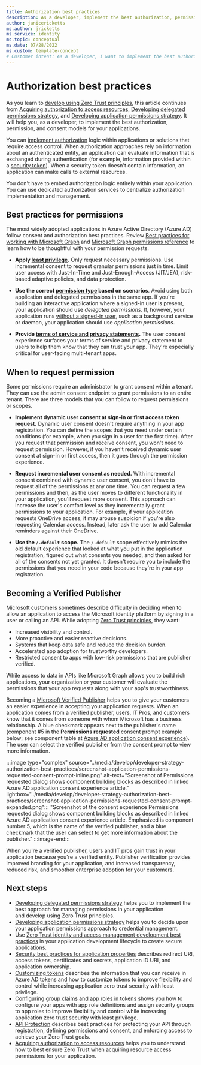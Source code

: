 ```yaml
---
title: Authorization best practices
description: As a developer, implement the best authorization, permission, and consent models for your applications.
author: janicericketts
ms.author: jricketts
ms.service: identity
ms.topic: conceptual
ms.date: 07/28/2022
ms.custom: template-concept
# Customer intent: As a developer, I want to implement the best authorization, permission, and consent models for my applications.
---
```

# Authorization best practices

As you learn to [develop using Zero Trust principles](overview.md), this article continues from [Acquiring authorization to access resources](acquire-application-authorization-to-access-resources.md), [Developing delegated permissions strategy](developer-strategy-delegated-permission.md), and [Developing application permissions strategy](developer-strategy-application-permissions.md). It will help you, as a developer, to implement the best authorization, permission, and consent models for your applications.

You can [implement authorization](/azure/active-directory/develop/authorization-basics#implementing-authorization) logic within applications or solutions that require access control. When authorization approaches rely on information about an authenticated entity, an application can evaluate information that is exchanged during authentication (for example, information provided within a [security token](/azure/active-directory/develop/security-tokens)). When a security token doesn't contain information, an application can make calls to external resources.

You don't have to embed authorization logic entirely within your application. You can use dedicated authorization services to centralize authorization implementation and management.

## Best practices for permissions

The most widely adopted applications in Azure Active Directory (Azure AD) follow consent and authorization best practices. Review [Best practices for working with Microsoft Graph](/graph/best-practices-concept) and [Microsoft Graph permissions reference](/graph/permissions-reference) to learn how to be thoughtful with your permission requests.

- **Apply [least privilege](/azure/active-directory/develop/secure-least-privileged-access).** Only request necessary permissions. Use incremental consent to request granular permissions just in time. Limit user access with Just-In-Time and Just-Enough-Access (JIT/JEA), risk-based adaptive policies, and data protection.

- **Use the correct [permission type](/azure/active-directory/develop/permissions-consent-overview) based on scenarios**. Avoid using both application and delegated permissions in the same app. If you're building an interactive application where a signed-in user is present, your application should use *delegated permissions*. If, however, your application runs [without a signed-in user](identity-non-user-applications.md), such as a background service or daemon, your application should use *application permissions*.

- **Provide [terms of service and privacy statements](/azure/active-directory/develop/howto-add-terms-of-service-privacy-statement).** The user consent experience surfaces your terms of service and privacy statement to users to help them know that they can trust your app. They're especially critical for user-facing multi-tenant apps.

## When to request permission

Some permissions require an administrator to grant consent within a tenant. They can use the admin consent endpoint to grant permissions to an entire tenant. There are three models that you can follow to request permissions or scopes.

- **Implement dynamic user consent at sign-in or first access token request.** Dynamic user consent doesn't require anything in your app registration. You can define the scopes that you need under certain conditions (for example, when you sign in a user for the first time). After you request that permission and receive consent, you won't need to request permission. However, if you haven't received dynamic user consent at sign-in or first access, then it goes through the permission experience.

- **Request incremental user consent as needed.** With incremental consent combined with dynamic user consent, you don't have to request all of the permissions at any one time. You can request a few permissions and then, as the user moves to different functionality in your application, you'll request more consent. This approach can increase the user's comfort level as they incrementally grant permissions to your application. For example, if your application requests OneDrive access, it may arouse suspicion if you're also requesting Calendar access. Instead, later ask the user to add Calendar reminders against their OneDrive.

- **Use the `/.default` scope.** The `/.default` scope effectively mimics the old default experience that looked at what you put in the application registration, figured out what consents you needed, and then asked for all of the consents not yet granted. It doesn't require you to include the permissions that you need in your code because they're in your app registration.

## Becoming a Verified Publisher

Microsoft customers sometimes describe difficulty in deciding when to allow an application to access the Microsoft identity platform by signing in a user or calling an API. While adopting [Zero Trust principles](../zero-trust-overview.md), they want:

- Increased visibility and control.
- More proactive and easier reactive decisions.
- Systems that keep data safe and reduce the decision burden.
- Accelerated app adoption for trustworthy developers.
- Restricted consent to apps with low-risk permissions that are publisher verified.

While access to data in APIs like Microsoft Graph allows you to build rich applications, your organization or your customer will evaluate the permissions that your app requests along with your app's trustworthiness.

Becoming a [Microsoft Verified Publisher](/azure/active-directory/develop/publisher-verification-overview) helps you to give your customers an easier experience in accepting your application requests. When an application comes from a verified publisher, users, IT Pros, and customers know that it comes from someone with whom Microsoft has a business relationship. A blue checkmark appears next to the publisher's name (component #5 in the **Permissions requested** consent prompt example below; see component table at [Azure AD application consent experience](/azure/active-directory/develop/application-consent-experience#building-blocks-of-the-consent-prompt)). The user can select the verified publisher from the consent prompt to view more information.

:::image type="complex" source="../media/develop/developer-strategy-authorization-best-practices/screenshot-application-permissions-requested-consent-prompt-inline.png" alt-text="Screenshot of Permissions requested dialog shows component building blocks as described in linked Azure AD application consent experience article." lightbox="../media/develop/developer-strategy-authorization-best-practices/screenshot-application-permissions-requested-consent-prompt-expanded.png":::
   "Screenshot of the consent experience Permissions requested dialog shows component building blocks as described in linked Azure AD application consent experience article. Emphasized is component number 5, which is the name of the verified publisher, and a blue checkmark that the user can select to get more information about the publisher."
:::image-end:::

When you're a verified publisher, users and IT pros gain trust in your application because you're a verified entity. Publisher verification provides improved branding for your application, and increased transparency, reduced risk, and smoother enterprise adoption for your
customers.

## Next steps

- [Developing delegated permissions strategy](developer-strategy-delegated-permission.md) helps you to implement the best approach for managing permissions in your application and develop using Zero Trust principles.
- [Developing application permissions strategy](developer-strategy-application-permissions.md) helps you to decide upon your application permissions approach to credential management.
- Use [Zero Trust identity and access management development best practices](identity-iam-development-best-practices.md) in your application development lifecycle to create secure applications.
- [Security best practices for application properties](/azure/active-directory/develop/security-best-practices-for-app-registration) describes redirect URI, access tokens, certificates and secrets, application ID URI, and application ownership.
- [Customizing tokens](zero-trust-token-customization.md) describes the information that you can receive in Azure AD tokens and how to customize tokens to improve flexibility and control while increasing application zero trust security with least privilege.
- [Configuring group claims and app roles in tokens](configure-tokens-group-claims-app-roles.md) shows you how to configure your apps with app role definitions and assign security groups to app roles to improve flexibility and control while increasing application zero trust security with least privilege.
- [API Protection](protect-api.md) describes best practices for protecting your API through registration, defining permissions and consent, and enforcing access to achieve your Zero Trust goals.
- [Acquiring authorization to access resources](acquire-application-authorization-to-access-resources.md) helps you to understand how to best ensure Zero Trust when acquiring resource access permissions for your application.
